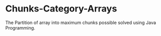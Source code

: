 # Chunks-Category-Arrays
The Partition of array into maximum chunks possible solved using Java Programming.
